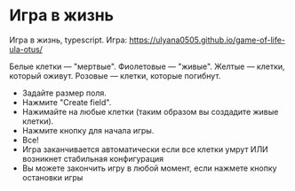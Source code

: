 # Игра в жизнь

Игра в жизнь, typescript.
Игра: https://ulyana0505.github.io/game-of-life-ula-otus/

Белые клетки — "мертвые".
Фиолетовые — "живые".
Желтые — клетки, который оживут.
Розовые — клетки, которые погибнут.

- Задайте размер поля.
- Нажмите "Create field".
- Нажимайте на любые клетки (таким образом вы создадите живые клетки).
- Нажмите кнопку для начала игры.
- Все!
- Игра заканчивается автоматически если все клетки умрут ИЛИ возникнет стабильная конфигурация
- Вы можете закончить игру в любой момент, если нажмете кнопку остановки игры
